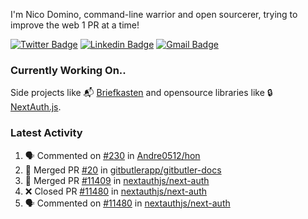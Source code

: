 
I'm Nico Domino, command-line warrior and open sourcerer, trying to improve the web 1 PR at a time!

[![Twitter Badge](https://img.shields.io/badge/-@ndom91-1ca0f1?style=flat-square&labelColor=1ca0f1&logo=twitter&logoColor=white&link=https://twitter.com/ndom91)](https://twitter.com/ndom91) [![Linkedin Badge](https://img.shields.io/badge/-ndom91-blue?style=flat-square&logo=Linkedin&logoColor=white&link=https://www.linkedin.com/in/ndom91/)](https://www.linkedin.com/in/ndom91/) [![Gmail Badge](https://img.shields.io/badge/-yo@ndo.dev-c14438?style=flat-square&logo=mail.ru&logoColor=white&link=mailto:yo@ndo.dev)](mailto:yo@ndo.dev)

### Currently Working On..

Side projects like 📬 [Briefkasten](https://briefkastenhq.com) and opensource libraries like 🔒 [NextAuth.js](https://github.com/nextauthjs/next-auth).

<!--START_SECTION_PROFILE_VIEWS:readme-info-->
<!--END_SECTION_PROFILE_VIEWS:readme-info-->

<!--START_SECTION_DAILY_COMMIT:readme-info-->
<!--END_SECTION_DAILY_COMMIT:readme-info-->

<!--START_SECTION_WEEKLY_COMMIT:readme-info-->
<!--END_SECTION_WEEKLY_COMMIT:readme-info-->

### Latest Activity

<!--START_SECTION:activity-->
1. 🗣 Commented on [#230](https://github.com/Andre0512/hon/issues/230#issuecomment-2254498566) in [Andre0512/hon](https://github.com/Andre0512/hon)
2. 🎉 Merged PR [#20](https://github.com/gitbutlerapp/gitbutler-docs/pull/20) in [gitbutlerapp/gitbutler-docs](https://github.com/gitbutlerapp/gitbutler-docs)
3. 🎉 Merged PR [#11409](https://github.com/nextauthjs/next-auth/pull/11409) in [nextauthjs/next-auth](https://github.com/nextauthjs/next-auth)
4. ❌ Closed PR [#11480](https://github.com/nextauthjs/next-auth/pull/11480) in [nextauthjs/next-auth](https://github.com/nextauthjs/next-auth)
5. 🗣 Commented on [#11480](https://github.com/nextauthjs/next-auth/pull/11480#issuecomment-2254267960) in [nextauthjs/next-auth](https://github.com/nextauthjs/next-auth)
<!--END_SECTION:activity-->
